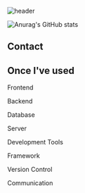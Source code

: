 ![header](https://capsule-render.vercel.app/api?type=venom&color=auto&height=300&section=header&text=Welcome+to+Hyojin's+GitHub!👋%20render&fontSize=90)
<!--
**hyojin202406/hyojin202406** is a ✨ _special_ ✨ repository because its `README.md` (this file) appears on your GitHub profile.

Here are some ideas to get you started:

- 🔭 I’m currently working on ...
- 🌱 I’m currently learning ...
- 👯 I’m looking to collaborate on ...
- 🤔 I’m looking for help with ...
- 💬 Ask me about ...
- 📫 How to reach me: ...
- 😄 Pronouns: ...
- ⚡ Fun fact: ...
-->
![Anurag's GitHub stats](https://github-readme-stats.vercel.app/api?username=hyojin202406&show_icons=true&theme=ambient_gradient)

## Contact
  
## Once I've used
Frontend

       
Backend

  
Database

  
Server

  
Development Tools

     
Framework

   
Version Control

 
Communication

 
